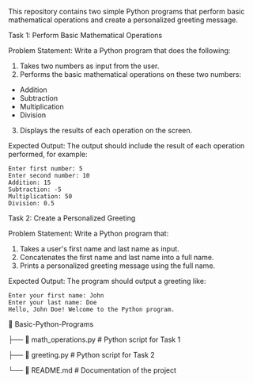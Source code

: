 This repository contains two simple Python programs that perform basic mathematical operations and create a personalized greeting message.

Task 1: Perform Basic Mathematical Operations

Problem Statement: Write a Python program that does the following:
1.  Takes two numbers as input from the user.
2.  Performs the basic mathematical operations on these two numbers:
*	Addition
*	Subtraction
*	Multiplication
*	Division
3.  Displays the results of each operation on the screen.
   
 Expected Output:
The output should include the result of each operation performed, for example:
```
Enter first number: 5
Enter second number: 10
Addition: 15
Subtraction: -5
Multiplication: 50
Division: 0.5
```

Task 2: Create a Personalized Greeting

Problem Statement: Write a Python program that:
1.  Takes a user's first name and last name as input.
2.  Concatenates the first name and last name into a full name.
3.  Prints a personalized greeting message using the full name.

Expected Output:
The program should output a greeting like:
```
Enter your first name: John
Enter your last name: Doe
Hello, John Doe! Welcome to the Python program.
```

📂 Basic-Python-Programs 

├── 📄 math_operations.py  # Python script for Task 1  

├── 📄 greeting.py         # Python script for Task 2  

└── 📄 README.md          # Documentation of the project
